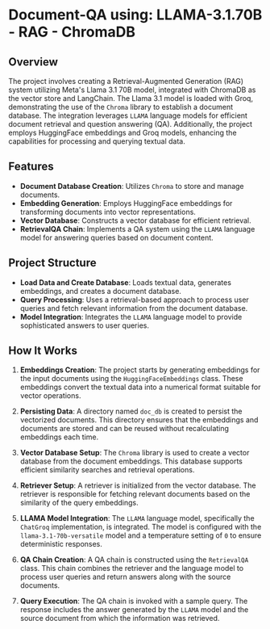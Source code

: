 # Document-QA using: LLAMA-3.1.70B - RAG - ChromaDB

## Overview

The project involves creating a Retrieval-Augmented Generation (RAG) system utilizing Meta's Llama 3.1 70B model, integrated with ChromaDB as the vector store and LangChain. The Llama 3.1 model is loaded with Groq, demonstrating the use of the `Chroma` library to establish a document database. The integration leverages `LLAMA` language models for efficient document retrieval and question answering (QA). Additionally, the project employs HuggingFace embeddings and Groq models, enhancing the capabilities for processing and querying textual data.

## Features
- **Document Database Creation**: Utilizes `Chroma` to store and manage documents.
- **Embedding Generation**: Employs HuggingFace embeddings for transforming documents into vector representations.
- **Vector Database**: Constructs a vector database for efficient retrieval.
- **RetrievalQA Chain**: Implements a QA system using the `LLAMA` language model for answering queries based on document content.

## Project Structure
- **Load Data and Create Database**: Loads textual data, generates embeddings, and creates a document database.
- **Query Processing**: Uses a retrieval-based approach to process user queries and fetch relevant information from the document database.
- **Model Integration**: Integrates the `LLAMA` language model to provide sophisticated answers to user queries.

## How It Works
1. **Embeddings Creation**:
The project starts by generating embeddings for the input documents using the `HuggingFaceEmbeddings` class. These embeddings convert the textual data into a numerical format suitable for vector operations.

2. **Persisting Data**:
A directory named `doc_db` is created to persist the vectorized documents. This directory ensures that the embeddings and documents are stored and can be reused without recalculating embeddings each time.

3. **Vector Database Setup**:
The `Chroma` library is used to create a vector database from the document embeddings. This database supports efficient similarity searches and retrieval operations.

4. **Retriever Setup**:
A retriever is initialized from the vector database. The retriever is responsible for fetching relevant documents based on the similarity of the query embeddings.

5. **LLAMA Model Integration**:
The `LLAMA` language model, specifically the `ChatGroq` implementation, is integrated. The model is configured with the `llama-3.1-70b-versatile` model and a temperature setting of `0` to ensure deterministic responses.

6. **QA Chain Creation**:
A QA chain is constructed using the `RetrievalQA` class. This chain combines the retriever and the language model to process user queries and return answers along with the source documents.

7. **Query Execution**:
The QA chain is invoked with a sample query. The response includes the answer generated by the `LLAMA` model and the source document from which the information was retrieved.

